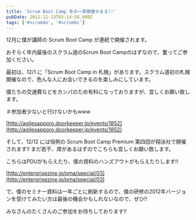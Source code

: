 ```yaml
---
title: 'Scrum Boot Camp 冬の一斉開催せまる!!'
pubDate: 2012-11-13T03:14:58.000Z
tags: ['#scrumdo', '#scrumbc']
---
```


12月に僕が講師の Scrum Boot Camp が連続で開催されます。

おそらく年内最後のスクラム道のScrum Boot Campのはずなので、奮ってご参加ください。

最初は、12/1 に「Scrum Boot Camp in 札幌」があります。スクラム道初の札幌開催なので、色んな人にお会いできるのを楽しみにしています。

僕たちの交通費などをカンパのため有料になっておりますが、宜しくお願い致します。

＃参加者少ないと行けないかもwww

[http://agilesapporo.doorkeeper.jp/events/1852](http://agilesapporo.doorkeeper.jp/events/1852)

そして、12/12 には恒例の Scrum Boot Camp Premium 第四回が翔泳社で開催されます!! まだ若干、席があるはずのでこちらも宜しくお願い致します。

こちらはPDUがもらえたり、僕の資料のハンズアウトがもらえたりします!!

[http://enterprisezine.jp/pma/special/03](http://enterprisezine.jp/pma/special/03)

で、僕のセミナー資料は一年ごとに刷新するので、僕の研修の2012年バージョンを受けてみたい方は最後の機会かもしれないなので、ぜひ!!

みなさんのたくさんのご参加をお待ちしております!!
